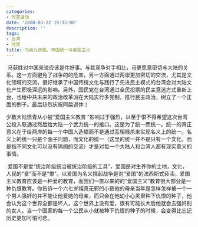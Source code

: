 ```yaml
---
categories:
- 时空波动
date: '2008-03-22 19:33:00'
description: ''
tags:
- 台湾
- 时事
title: 马英九获胜，中国统一与爱国主义
---
```

![]() 马获胜对中国来说应该是件好事。与其竞争对手相比，马更愿意密切与大陆的关系。这一方面避免了战争的的危害，另一方面通过两岸更加密切的交流，尤其是文化领域的交流，很好继承了中国传统文化与践行了先进民主模式的台湾会对大陆文化产生积极深远的影响。另外，国民党在台湾通过全民投票的民主竞选方式重新上台，也给中共未来的政治改革派在大陆实行多党制，推行民主政治，树立了一个正面的例子。最后热烈庆祝阿扁退休！



少数大陆愤青从小被“爱国主义教育 ”影响过于强烈，以至于恨不得希望这次台湾公投入联通过然后给大陆一个武力统一的接口。这是为了统一而统一。统一的真正意义在于给两岸的每一个中国人造福而不是通过互相残杀来实现名义上的统一。名义上的统一只是个面子问题，而文化的统一（这里的统一并不是只有一个文化，而是指不同文化可以没有隔阂的交流）才是对每一个大陆人和台湾人都有现实意义的事情。



![]() 爱国不是爱“统治阶级统治被统治阶级的工具”，爱国是对生养你的土地，文化，人民的“爱”而不是“恨”。以爱国为名义挑起战争是对“爱国”的法西斯式亵渎。爱国主义教育应该是一种爱的教育，而我们一直以来的的“爱国主义”教育很大部分是一种仇恨教育。你告诉一个六七岁纯真无邪的小孩他的母亲当年是怎样怎样被一个一个男人强奸的并不能让他爱她的母亲，而只会在他幼小心灵里种下仇恨的种子，他会认为这个世界全都是坏人，这个世界上没有爱，很有可能长大后他就会去强奸别的女人。当一个国家的每一个公民从小就被种下仇恨的种子的时候，会变得比忘记历史更加可怕可悲。

![]()